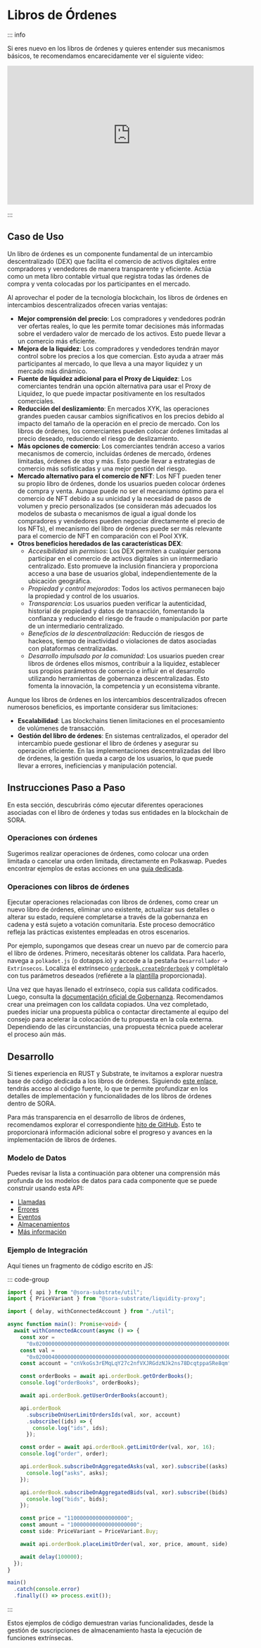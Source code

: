 # Libros de Órdenes

::: info

Si eres nuevo en los libros de órdenes y quieres entender sus mecanismos básicos, te recomendamos encarecidamente ver el siguiente video:

<iframe width="560" height="315" src="https://www.youtube.com/embed/Kl4-VJ2K8Ik" title="Reproductor de video de YouTube" frameborder="0" allow="accelerometer; autoplay; clipboard-write; encrypted-media; gyroscope; picture-in-picture; web-share" allowfullscreen></iframe>

:::

## Caso de Uso

Un libro de órdenes es un componente fundamental de un intercambio descentralizado (DEX) que facilita el comercio de activos digitales entre compradores y vendedores de manera transparente y eficiente. Actúa como un meta libro contable virtual que registra todas las órdenes de compra y venta colocadas por los participantes en el mercado.

Al aprovechar el poder de la tecnología blockchain, los libros de órdenes en intercambios descentralizados ofrecen varias ventajas:

- **Mejor comprensión del precio**: Los compradores y vendedores podrán ver ofertas reales, lo que les permite tomar decisiones más informadas sobre el verdadero valor de mercado de los activos. Esto puede llevar a un comercio más eficiente.
- **Mejora de la liquidez**: Los compradores y vendedores tendrán mayor control sobre los precios a los que comercian. Esto ayuda a atraer más participantes al mercado, lo que lleva a una mayor liquidez y un mercado más dinámico.
- **Fuente de liquidez adicional para el Proxy de Liquidez**: Los comerciantes tendrán una opción alternativa para usar el Proxy de Liquidez, lo que puede impactar positivamente en los resultados comerciales.
- **Reducción del deslizamiento**: En mercados XYK, las operaciones grandes pueden causar cambios significativos en los precios debido al impacto del tamaño de la operación en el precio de mercado. Con los libros de órdenes, los comerciantes pueden colocar órdenes limitadas al precio deseado, reduciendo el riesgo de deslizamiento.
- **Más opciones de comercio**: Los comerciantes tendrán acceso a varios mecanismos de comercio, incluidas órdenes de mercado, órdenes limitadas, órdenes de stop y más. Esto puede llevar a estrategias de comercio más sofisticadas y una mejor gestión del riesgo.
- **Mercado alternativo para el comercio de NFT**: Los NFT pueden tener su propio libro de órdenes, donde los usuarios pueden colocar órdenes de compra y venta. Aunque puede no ser el mecanismo óptimo para el comercio de NFT debido a su unicidad y la necesidad de pasos de volumen y precio personalizados (se consideran más adecuados los modelos de subasta o mecanismos de igual a igual donde los compradores y vendedores pueden negociar directamente el precio de los NFTs), el mecanismo del libro de órdenes puede ser más relevante para el comercio de NFT en comparación con el Pool XYK.
- **Otros beneficios heredados de las características DEX**:
  - _Accesibilidad sin permisos_: Los DEX permiten a cualquier persona participar en el comercio de activos digitales sin un intermediario centralizado. Esto promueve la inclusión financiera y proporciona acceso a una base de usuarios global, independientemente de la ubicación geográfica.
  - _Propiedad y control mejorados_: Todos los activos permanecen bajo la propiedad y control de los usuarios.
  - _Transparencia_: Los usuarios pueden verificar la autenticidad, historial de propiedad y datos de transacción, fomentando la confianza y reduciendo el riesgo de fraude o manipulación por parte de un intermediario centralizado.
  - _Beneficios de la descentralización_: Reducción de riesgos de hackeos, tiempo de inactividad o violaciones de datos asociadas con plataformas centralizadas.
  - _Desarrollo impulsado por la comunidad_: Los usuarios pueden crear libros de órdenes ellos mismos, contribuir a la liquidez, establecer sus propios parámetros de comercio e influir en el desarrollo utilizando herramientas de gobernanza descentralizadas. Esto fomenta la innovación, la competencia y un econsistema vibrante.

Aunque los libros de órdenes en los intercambios descentralizados ofrecen numerosos beneficios, es importante considerar sus limitaciones:

- **Escalabilidad**: Las blockchains tienen limitaciones en el procesamiento de volúmenes de transacción.
- **Gestión del libro de órdenes**: En sistemas centralizados, el operador del intercambio puede gestionar el libro de órdenes y asegurar su operación eficiente. En las implementaciones descentralizadas del libro de órdenes, la gestión queda a cargo de los usuarios, lo que puede llevar a errores, ineficiencias y manipulación potencial.

## Instrucciones Paso a Paso

En esta sección, descubrirás cómo ejecutar diferentes operaciones asociadas con el libro de órdenes y todas sus entidades en la blockchain de SORA.

### Operaciones con órdenes

Sugerimos realizar operaciones de órdenes, como colocar una orden limitada o cancelar una orden limitada, directamente en Polkaswap. Puedes encontrar ejemplos de estas acciones en una [guía dedicada](./polkaswap-order-book-trading).

### Operaciones con libros de órdenes

Ejecutar operaciones relacionadas con libros de órdenes, como crear un nuevo libro de órdenes, eliminar uno existente, actualizar sus detalles o alterar su estado, requiere completarse a través de la gobernanza en cadena y está sujeto a votación comunitaria. Este proceso democrático refleja las prácticas existentes empleadas en otros escenarios.

Por ejemplo, supongamos que deseas crear un nuevo par de comercio para el libro de órdenes. Primero, necesitarás obtener los calldata. Para hacerlo, navega a `polkadot.js` (o dotapps.io) y accede a la pestaña `Desarrollador` -> `Extrínsecos`. Localiza el extrínseco [`orderbook.createOrderbook`](https://sora-xor.github.io/sora2-network/order_book/pallet/enum.Call.html#variant.create_orderbook) y complétalo con tus parámetros deseados (refiérete a la [plantilla](https://polkadot.js.org/apps/?rpc=wss%3A%2F%2Fws.mof.sora.org#/extrinsics/decode/0x3900000000000000000000000000000000000000000000000000000000000000000000000000000000000000000000000000000000000000000000000000000000000000000000000000000000000000000000000000000000000000000000000000000000000000000000000000000000000000000000000000000000000000000000000000) proporcionada).

Una vez que hayas llenado el extrínseco, copia sus calldata codificados. Luego, consulta la [documentación oficial de Gobernanza](https://wiki.polkadot.network/docs/maintain-guides-democracy). Recomendamos crear una preimagen con los calldata copiados. Una vez completado, puedes iniciar una propuesta pública o contactar directamente al equipo del consejo para acelerar la colocación de tu propuesta en la cola externa. Dependiendo de las circunstancias, una propuesta técnica puede acelerar el proceso aún más.

## Desarrollo

Si tienes experiencia en RUST y Substrate, te invitamos a explorar nuestra base de código dedicada a los libros de órdenes. Siguiendo [este enlace](https://github.com/sora-xor/sora2-network/tree/master/pallets/order-book), tendrás acceso al código fuente, lo que te permite profundizar en los detalles de implementación y funcionalidades de los libros de órdenes dentro de SORA.

Para más transparencia en el desarrollo de libros de órdenes, recomendamos explorar el correspondiente [hito de GitHub](https://github.com/sora-xor/sora2-network/milestone/4). Esto te proporcionará información adicional sobre el progreso y avances en la implementación de libros de órdenes.

### Modelo de Datos

Puedes revisar la lista a continuación para obtener una comprensión más profunda de los modelos de datos para cada componente que se puede construir usando esta API:

- [Llamadas](https://sora-xor.github.io/sora2-network/order_book/pallet/enum.Call.html)
- [Errores](https://sora-xor.github.io/sora2-network/order_book/pallet/enum.Error.html#variants)
- [Eventos](https://sora-xor.github.io/sora2-network/order_book/pallet/enum.Event.html#variants)
- [Almacenamientos](https://sora-xor.github.io/sora2-network/order_book/pallet/index.html#types)
- [Más información](https://sora-xor.github.io/sora2-network/order_book/index.html#reexport.UserOrders)

### Ejemplo de Integración

Aquí tienes un fragmento de código escrito en JS:

::: code-group

```ts [ts]
import { api } from "@sora-substrate/util";
import { PriceVariant } from "@sora-substrate/liquidity-proxy";

import { delay, withConnectedAccount } from "./util";

async function main(): Promise<void> {
  await withConnectedAccount(async () => {
    const xor =
      "0x0200000000000000000000000000000000000000000000000000000000000000";
    const val =
      "0x0200040000000000000000000000000000000000000000000000000000000000";
    const account = "cnVkoGs3rEMqLqY27c2nfVXJRGdzNJk2ns78DcqtppaSRe8qm";

    const orderBooks = await api.orderBook.getOrderBooks();
    console.log("orderBooks", orderBooks);

    await api.orderBook.getUserOrderBooks(account);

    api.orderBook
      .subscribeOnUserLimitOrdersIds(val, xor, account)
      .subscribe((ids) => {
        console.log("ids", ids);
      });

    const order = await api.orderBook.getLimitOrder(val, xor, 16);
    console.log("order", order);

    api.orderBook.subscribeOnAggregatedAsks(val, xor).subscribe((asks) => {
      console.log("asks", asks);
    });

    api.orderBook.subscribeOnAggregatedBids(val, xor).subscribe((bids) => {
      console.log("bids", bids);
    });

    const price = "1100000000000000000";
    const amount = "100000000000000000000";
    const side: PriceVariant = PriceVariant.Buy;

    await api.orderBook.placeLimitOrder(val, xor, price, amount, side);

    await delay(100000);
  });
}

main()
  .catch(console.error)
  .finally(() => process.exit());
```

:::

Estos ejemplos de código demuestran varias funcionalidades, desde la gestión de suscripciones de almacenamiento hasta la ejecución de funciones extrínsecas.
